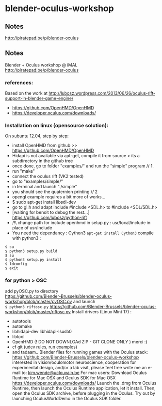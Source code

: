 blender-oculus-workshop
=======================


Notes
-----

http://piratepad.be/p/blender-oculus

Notes
--------
Blender + Oculus workshop @ iMAL  
http://piratepad.be/p/blender-oculus
### references: 
Based on the work at http://lubosz.wordpress.com/2013/06/26/oculus-rift-support-in-blender-game-engine/
- https://github.com/OpenHMD/OpenHMD
- https://developer.oculus.com/downloads/
### Installation on linux (opensource solution):
On xubuntu 12.04, step by step:   
- install OpenHMD from github >> https://github.com/OpenHMD/OpenHMD
- Hidapi is not available via apt-get, compile it from source > its a subdirectory in the github tree
- once done, go to folder "examples/" and run the "simple" program
// 1.
- run "make"
- connect the oculus rift (VK2 tested)
- go to "examples/simple/"
- in terminal and launch "./simple"
- you should see the quaternion printing
// 2
- opengl example requires a bit more of works...
- $ sudo apt-get install libsdl-dev
- go to gl.h and adapt include #include <SDL.h> to #include <SDL/SDL.h>
- [waiting for benoit to debug the rest...]
https://github.com/lubosz/python-rift
- /!\ change path for include openhmd in setup.py : usr/local/include in place of usr/include
- You need the dependancy : Cython3 ```apt-get install Cython3```
compile with python3 :  
```
$ su
$ python3 setup.py build
$ su
$ python3 setup.py install
$ ldconfig
$ exit
```
### for python > OSC
add pyOSC.py to directory  
https://github.com/Blender-Brussels/blender-oculus-workshop/blob/master/pyOSC.py
and launch   
```$ python3 riftosc.py```
https://github.com/Blender-Brussels/blender-oculus-workshop/blob/master/riftosc.py
Install drivers (Linux Mint 17) :
- autotools
- automake
- libhidapi-dev libhidapi-lsusb0
- libtool
- OpenHMD (! DO NOT DOWNLOAd ZIP - GIT CLONE ONLY ) merci :)
- cf git (udev rules, run examples)
- and tadaam..
Blender files for running games with the Oculus stack:
https://github.com/Blender-Brussels/blender-oculus-workshop
interested in vision/oculomotor neuroscience, cooperation for experimental design, and/or a lab visit, please feel free write me an e-mail to:
kim.wende@uclouvain.be
For mac users:
Download Oculus Runtime for Mac OSX and Oculus SDK for Mac OSX https://developer.oculus.com/downloads/
Launch the .dmg from Oculus Runtime, then launch the Oculus Runtime application, let it install. Then, open the Oculus SDK archive, before plugging in the Oculus. Try out by launching OculusWorldDemo in the Oculus SDK folder.
